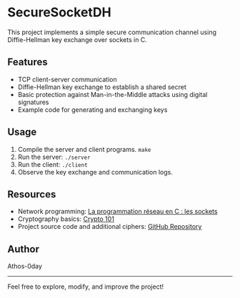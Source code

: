 # SecureSocketDH

This project implements a simple secure communication channel using Diffie-Hellman key exchange over sockets in C.

## Features

- TCP client-server communication
- Diffie-Hellman key exchange to establish a shared secret
- Basic protection against Man-in-the-Middle attacks using digital signatures
- Example code for generating and exchanging keys

## Usage

1. Compile the server and client programs. `make`
2. Run the server: `./server`
3. Run the client: `./client`
4. Observe the key exchange and communication logs.

## Resources

- Network programming: [La programmation réseau en C : les sockets](http://vidalc.chez.com/lf/socket.html)
- Cryptography basics: [Crypto 101](https://crypto101.io)
- Project source code and additional ciphers: [GitHub Repository](https://github.com/Athos-0day/SecureSocketDH)

## Author

Athos-0day

---

Feel free to explore, modify, and improve the project!
